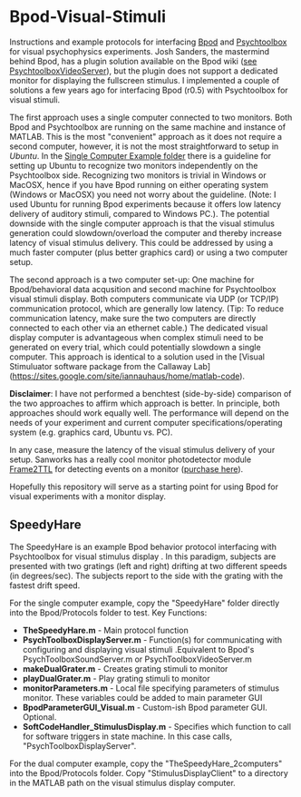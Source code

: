 # Bpod-Visual-Stimuli

Instructions and example protocols for interfacing [Bpod](https://sites.google.com/site/bpoddocumentation/) and [Psychtoolbox](http://psychtoolbox.org/) for visual psychophysics experiments. Josh Sanders, the mastermind behind Bpod, has a plugin solution available on the Bpod wiki ([see PsychtoolboxVideoServer](https://sites.google.com/site/bpoddocumentation/bpod-user-guide/function-reference-beta/psychtoolboxvideoserver)), but the plugin does not support a dedicated monitor for displaying the fullscreen stimulus. I implemented  a couple of solutions a few years ago for interfacing Bpod (r0.5) with Psychtoolbox for visual stimuli.

The first approach uses a single computer connected to two monitors. Both Bpod and Psychtoolbox are running on the same machine and instance of MATLAB. This is the most "convenient" approach as it does not require a second computer, however, it is not the most straightforward to setup in *Ubuntu*. In the [Single Computer Example folder](https://github.com/kachiO/Bpod-Visual-Stimuli/tree/master/Single%20Computer%20Example) there is a guideline for setting up Ubuntu to recognize two monitors independently on the Psychtoolbox side. Recognizing two monitors is trivial in Windows or MacOSX, hence if you have Bpod running on either operating system (Windows or MacOSX) you need not worry about the guideline. (Note: I used Ubuntu for running Bpod experiments because it offers low latency delivery of auditory stimuli, compared to Windows PC.). The potential downside with the single computer approach is that the visual stimulus generation could slowdown/overload the computer and thereby increase latency of visual stimulus delivery. This could be addressed by using a much faster computer (plus better graphics card) or using a two computer setup.  

The second approach is a two computer set-up: One machine for Bpod/behavioral data acqusition and second machine for Psychtoolbox visual stimuli display. Both computers communicate via UDP (or TCP/IP) communication protocol, which are generally low latency. (Tip: To reduce communication latency, make sure the two computers are directly connected to each other via an ethernet cable.) The dedicated visual display computer is advantageous when complex stimuli need to be generated on every trial, which could potentially slowdown a single computer. This approach is identical to a solution used in the [Visual Stimuluator software package from the Callaway Lab] (https://sites.google.com/site/iannauhaus/home/matlab-code). 

**Disclaimer**: I have not performed a benchtest (side-by-side) comparison of the two approaches to affirm which approach is better. In principle, both approaches should work equally well. The performance will depend on the needs of your experiment and current computer specifications/operating system (e.g. graphics card, Ubuntu vs. PC). 

In any case, measure the latency of the visual stimulus delivery of your setup. Sanworks has a really cool monitor photodetector module [Frame2TTL](https://sites.google.com/site/frame2ttl/home) for detecting events on a monitor ([purchase here](https://sanworks.io/shop/viewproduct?productID=1501)). 

Hopefully this repository will serve as a starting point for using Bpod for visual experiments with a monitor display. 


## SpeedyHare
The SpeedyHare is an example Bpod behavior protocol interfacing with Psychtoolbox for visual stimulus display . In this paradigm, subjects are presented with two gratings (left and right) drifting at two different speeds (in degrees/sec). The subjects report to the side with the grating with the fastest drift speed. 

For the single computer example, copy the "SpeedyHare" folder directly into the Bpod/Protocols folder to test. Key Functions: 
+ **TheSpeedyHare.m** - Main protocol function
+ **PsychToolboxDisplayServer.m** - Function(s) for communicating with configuring and displaying visual stimuli .Equivalent to Bpod's PsychToolboxSoundServer.m or PsychToolboxVideoServer.m
+ **makeDualGrater.m** - Creates grating stimuli to monitor
+ **playDualGrater.m** - Play grating stimuli to monitor
+ **monitorParameters.m** - Local file specifying parameters of stimulus monitor. These variables could be added to main parameter GUI
+ **BpodParameterGUI_Visual.m** - Custom-ish Bpod parameter GUI. Optional.
+ **SoftCodeHandler_StimulusDisplay.m** - Specifies which function to call for software triggers in state machine. In this case calls, "PsychToolboxDisplayServer". 

For the dual computer example, copy the "TheSpeedyHare_2computers" into the Bpod/Protocols folder. Copy "StimulusDisplayClient" to a directory in the MATLAB path on the visual stimulus display computer. 
